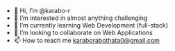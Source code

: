 - 👋 Hi, I’m @karabo-r 
- 👀 I’m interested in almost anything challenging 
- 🌱 I’m currently learning Web Development (full-stack)
- 💞️ I’m looking to collaborate on Web Applications
- 📫 How to reach me karaborabothata0@gmail.com

<!---
karabo-r/karabo-r is a ✨ special ✨ repository because its `README.md` (this file) appears on your GitHub profile.
You can click the Preview link to take a look at your changes.
--->
